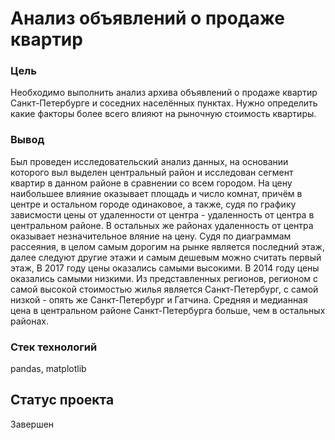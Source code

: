 # Анализ объявлений о продаже квартир
### Цель
Необходимо выполнить анализ архива объявлений о продаже квартир Санкт-Петербурге и соседних населённых пунктах. Нужно определить какие факторы более всего влияют на рыночную стоимость квартиры.
### Вывод
Был проведен исследовательский анализ данных, на основании которого выл выделен центральный район и исследован сегмент квартир в данном районе в сравнении со всем городом. На цену наибольшее влияние оказывает площадь и число комнат, причём в центре и остальном городе одинаковое, а также, судя по графику зависмости цены от удаленности от центра - удаленность от центра в центральном районе. В остальных же районах удаленность от центра оказывает незначительное вляние на цену. Судя по диаграммам рассеяния, в целом самым дорогим на рынке является последний этаж, далее следуют другие этажи и самым дешевым можно считать первый этаж, В 2017 году цены оказались самыми высокими. В 2014 году цены оказались самыми низкими. Из представленных регионов, регионом с самой высокой стоимостью жилья является Санкт-Петербург, с самой низкой - опять же Санкт-Петербург и Гатчина. Средняя и медианная цена в центральном районе Санкт-Петербурга больше, чем в остальных районах.
### Стек технологий
pandas, matplotlib
## Статус проекта
Завершен

